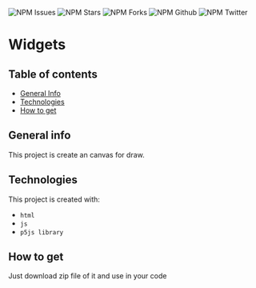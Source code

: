 ![NPM Issues](https://img.shields.io/github/issues/prabhu1122/Widgets_p5js)
![NPM Stars](https://img.shields.io/github/stars/prabhu1122/Widgets_p5js)
![NPM Forks](https://img.shields.io/github/forks/prabhu1122/Widgets_p5js)
![NPM Github](https://img.shields.io/github/followers/prabhu1122?color=orange&logo=github&logoColor=white&style=plastic)
![NPM Twitter](https://img.shields.io/twitter/follow/Prabhat84684469?color=blue&label=Follow&logo=twitter&style=plastic)

# Widgets
## Table of contents
* [General Info](#general-info)
* [Technologies](#technologies)
* [How to get](#how-to-get)

## General info
This project is create an canvas for draw.

## Technologies
This project is created with:
* `html`
* `js`
* `p5js library`

## How to get
Just download zip file of it and use in your code
